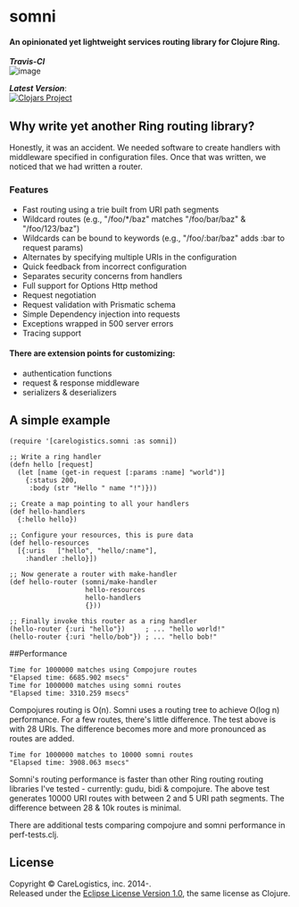 # somni
#### An opinionated yet lightweight services routing library for Clojure Ring.

***Travis-CI***<br>
![image](https://travis-ci.org/CareLogistics/somni.svg?branch=master)<p>

***Latest Version***:<br>
[![Clojars Project](http://clojars.org/somni/latest-version.svg)](http://clojars.org/somni)

## Why write yet another Ring routing library?
Honestly, it was an accident.  We needed software to create handlers with middleware specified in configuration files.  Once that was written, we noticed that we had written a router.

### Features
- Fast routing using a trie built from URI path segments
- Wildcard routes (e.g., "/foo/*/baz" matches "/foo/bar/baz" & "/foo/123/baz")
- Wildcards can be bound to keywords (e.g., "/foo/:bar/baz" adds :bar to request params)
- Alternates by specifying multiple URIs in the configuration
- Quick feedback from incorrect configuration 
- Separates security concerns from handlers
- Full support for Options Http method
- Request negotiation
- Request validation with Prismatic schema
- Simple Dependency injection into requests
- Exceptions wrapped in 500 server errors
- Tracing support

#### There are extension points for customizing:
- authentication functions
- request & response middleware
- serializers & deserializers

## A simple example
```
(require '[carelogistics.somni :as somni])

;; Write a ring handler
(defn hello [request]
  (let [name (get-in request [:params :name] "world")]
    {:status 200, 
     :body (str "Hello " name "!")}))

;; Create a map pointing to all your handlers
(def hello-handlers
  {:hello hello})

;; Configure your resources, this is pure data
(def hello-resources
  [{:uris   ["hello", "hello/:name"], 
    :handler :hello}])

;; Now generate a router with make-handler
(def hello-router (somni/make-handler
                   hello-resources
                   hello-handlers
                   {}))
                   
;; Finally invoke this router as a ring handler
(hello-router {:uri "hello"})     ; ... "hello world!"
(hello-router {:uri "hello/bob"}) ; ... "hello bob!"
```

##Performance
```
Time for 1000000 matches using Compojure routes
"Elapsed time: 6685.902 msecs"
Time for 1000000 matches using somni routes
"Elapsed time: 3310.259 msecs"
```
Compojures routing is O(n).  Somni uses a routing tree to achieve O(log n) performance.  For a few routes, there's little difference.  The test above is with 28 URIs.  The difference becomes more and more pronounced as routes are added.

```
Time for 1000000 matches to 10000 somni routes
"Elapsed time: 3908.063 msecs"
```
Somni's routing performance is faster than other Ring routing routing libraries I've tested - currently: gudu, bidi & compojure.  The above test generates 10000 URI routes with between 2 and 5 URI path segments.  The difference between 28 & 10k routes is minimal.<p>

There are additional tests comparing compojure and somni performance in perf-tests.clj.

## License

Copyright &copy; CareLogistics, inc. 2014-.<br>
Released under the [Eclipse License Version 1.0](http://opensource.org/licenses/eclipse-1.0.php), the same license as Clojure.
